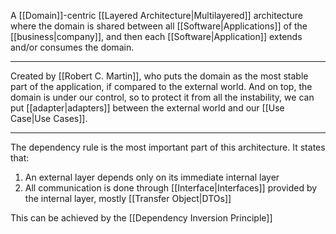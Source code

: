 A [[Domain]]-centric [[Layered Architecture|Multilayered]] architecture where the domain is shared between all [[Software|Applications]] of the [[business|company]], and then each [[Software|Application]] extends and/or consumes the domain.

---

Created by [[Robert C. Martin]], who puts the domain as the most stable part of the application, if compared to the external world. And on top, the domain is under our control, so to protect it from all the instability, we can put [[adapter|adapters]] between the external world and our [[Use Case|Use Cases]].

---

The dependency rule is the most important part of this architecture. It states that:

1. An external layer depends only on its immediate internal layer
2. All communication is done through [[Interface|Interfaces]] provided by the internal layer, mostly [[Transfer Object|DTOs]]

This can be achieved by the [[Dependency Inversion Principle]]